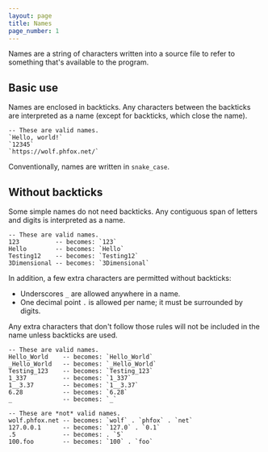 ```yaml
---
layout: page
title: Names
page_number: 1
---
```


Names are a string of characters written into a source file to refer to
something that's available to the program.

## Basic use

Names are enclosed in backticks. Any characters between the backticks are
interpreted as a name (except for backticks, which close the name).

```
-- These are valid names.
`Hello, world!`
`12345`
`https://wolf.phfox.net/`
```

Conventionally, names are written in `snake_case`.

## Without backticks

Some simple names do not need backticks. Any contiguous span of letters and
digits is interpreted as a name.

```
-- These are valid names.
123          -- becomes: `123`
Hello        -- becomes: `Hello`
Testing12    -- becomes: `Testing12`
3Dimensional -- becomes: `3Dimensional`
```

In addition, a few extra characters are permitted without backticks:
- Underscores `_` are allowed anywhere in a name.
- One decimal point `.` is allowed per name; it must be surrounded by digits.

Any extra characters that don't follow those rules will not be included in the
name unless backticks are used.

```
-- These are valid names.
Hello_World    -- becomes: `Hello_World`
_Hello_World   -- becomes: `_Hello_World`
Testing_123    -- becomes: `Testing_123`
1_337          -- becomes: `1_337`
1__3.37        -- becomes: `1__3.37`
6.28           -- becomes: `6.28`
_              -- becomes: `_`

-- These are *not* valid names.
wolf.phfox.net -- becomes: `wolf` . `phfox` . `net`
127.0.0.1      -- becomes: `127.0` . `0.1`
.5             -- becomes: . `5`
100.foo        -- becomes: `100` . `foo`
```
